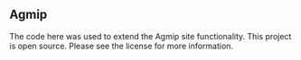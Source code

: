 Agmip
------------------

The code here was used to extend the Agmip site functionality.
This project is open source. Please see the license for more information.
